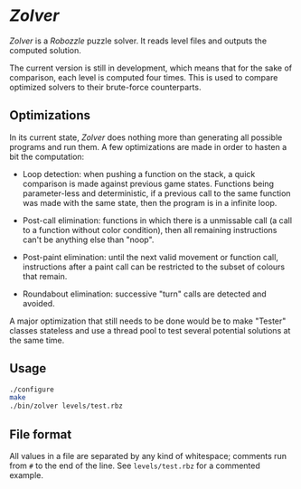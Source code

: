*Zolver*
========

*Zolver* is a *Robozzle* puzzle solver. It reads level files and outputs the
computed solution.

The current version is still in development, which means that for the sake of
comparison, each level is computed four times. This is used to compare
optimized solvers to their brute-force counterparts.

Optimizations
-------------

In its current state, *Zolver* does nothing more than generating all possible
programs and run them. A few optimizations are made in order to hasten a bit
the computation:

  * Loop detection: when pushing a function on the stack, a quick comparison is
    made against previous game states. Functions being parameter-less and
    deterministic, if a previous call to the same function was made with the
    same state, then the program is in a infinite loop.

  * Post-call elimination: functions in which there is a unmissable call (a
    call to a function without color condition), then all remaining
    instructions can't be anything else than "noop".

  * Post-paint elimination: until the next valid movement or function call,
    instructions after a paint call can be restricted to the subset of colours
    that remain.

  * Roundabout elimination: successive "turn" calls are detected and avoided.

A major optimization that still needs to be done would be to make "Tester"
classes stateless and use a thread pool to test several potential solutions at
the same time.

Usage
-----

``` bash
./configure
make
./bin/zolver levels/test.rbz
```

File format
-----------

All values in a file are separated by any kind of whitespace; comments run from `#` to
the end of the line. See `levels/test.rbz` for a commented example.

